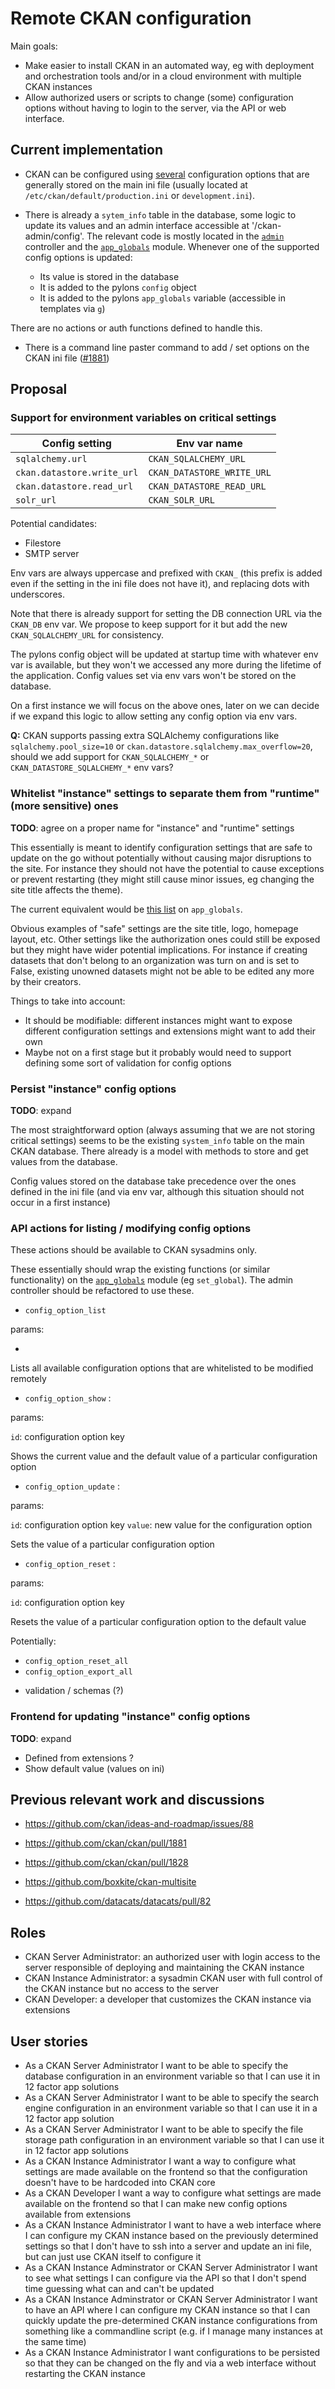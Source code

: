 # Remote CKAN configuration

Main goals:

* Make easier to install CKAN in an automated way, eg with deployment and orchestration tools and/or in a cloud environment with multiple CKAN instances
* Allow authorized users or scripts to change (some) configuration options without having to login to the server, via the API or web interface.

## Current implementation

* CKAN can be configured using [several](http://docs.ckan.org/en/latest/maintaining/configuration.html) configuration options that are generally stored on the main ini file (usually located at `/etc/ckan/default/production.ini` or `development.ini`).

* There is already a `sytem_info` table in the database, some logic to update its values and an admin interface accessible at '/ckan-admin/config'.
 The relevant code is mostly located in the [`admin`](https://github.com/ckan/ckan/blob/master/ckan/controllers/admin.py) controller and the [`app_globals`](https://github.com/ckan/ckan/blob/master/ckan/lib/app_globals.py) module. Whenever one of the supported config options is updated:

  - Its value is stored in the database
  - It is added to the pylons `config` object
  - It is added to the pylons `app_globals` variable (accessible in templates via `g`)

 There are no actions or auth functions defined to handle this.

* There is a command line paster command to add / set options on the CKAN ini file ([#1881](https://github.com/ckan/ckan/pull/1881))

## Proposal

### Support for environment variables on critical settings


| Config setting                      | Env var name
|------------------------------------|---------------------------------------------
| `sqlalchemy.url`                  |  `CKAN_SQLALCHEMY_URL`
| `ckan.datastore.write_url` | `CKAN_DATASTORE_WRITE_URL`
| `ckan.datastore.read_url` | `CKAN_DATASTORE_READ_URL`
| `solr_url`                              | `CKAN_SOLR_URL`

Potential candidates:
* Filestore
* SMTP server


Env vars are always uppercase and prefixed with `CKAN_` (this prefix is added even if the setting in the ini file does not have it), and replacing dots with underscores.

Note that there is already support for setting the DB connection URL via the `CKAN_DB` env var. We propose to keep support for it but add the new `CKAN_SQLALCHEMY_URL` for consistency.

The pylons config object will be updated at startup time with whatever env var is available, but they won't we accessed any more during the lifetime of the application. Config values set via env vars won't be stored on the database.

On a first instance we will focus on the above ones, later on we can decide if we expand this logic to allow setting any config option via env vars.

**Q:** CKAN supports passing extra SQLAlchemy configurations like `sqlalchemy.pool_size=10` or `ckan.datastore.sqlalchemy.max_overflow=20`, should we add support for `CKAN_SQLALCHEMY_*` or `CKAN_DATASTORE_SQLALCHEMY_*` env vars?


### Whitelist "instance" settings to separate them from "runtime" (more sensitive) ones

**TODO**: agree on a proper name for "instance" and "runtime" settings

This essentially is meant to identify configuration settings that are safe to update on the go without potentially without causing major disruptions to the site. For instance they should not have the potential to cause exceptions or prevent restarting (they might still cause minor issues, eg changing the site title affects the theme).

The current equivalent would be [this list](https://github.com/ckan/ckan/blob/e7f87acdeb754280a7b7457217a9734812de4224/ckan/lib/app_globals.py#L24) on `app_globals`.

Obvious examples of "safe" settings are the site title, logo, homepage layout, etc. Other settings like the authorization ones could still be exposed but they might have wider potential implications. For instance if creating datasets that don't belong to an organization was turn on and is set to False, existing unowned datasets might not be able to be edited any more by their creators.

Things to take into account:

* It should be modifiable: different instances might want to expose different configuration settings and extensions might want to add their own
* Maybe not on a first stage but it probably would need to support defining some sort of validation for config options


### Persist "instance" config options

**TODO**: expand

The most straightforward option (always assuming that we are not storing critical settings) seems to be the existing `system_info` table on the main CKAN database. There already is a model with methods to store and get values from the database.

Config values stored on the database take precedence over the ones defined in the ini file (and via env var, although this situation should not occur in a first instance)


### API actions for listing / modifying config options

These actions should be available to CKAN sysadmins only.


These essentially should wrap the existing functions (or similar functionality) on the [`app_globals`](https://github.com/ckan/ckan/blob/master/ckan/lib/app_globals.py) module (eg `set_global`). The admin controller should be refactored to use these.

* `config_option_list`

 params:

   -

 Lists all available configuration options that are whitelisted to be modified remotely

* `config_option_show` :

 params:

   `id`: configuration option key

  Shows the current value and the default value of a particular configuration option

* `config_option_update` :

 params:

   `id`: configuration option key
   `value`: new value for the configuration option

  Sets the value of a particular configuration option

* `config_option_reset` :

 params:

   `id`: configuration option key

  Resets the value of a particular configuration option to the default value

Potentially:
* `config_option_reset_all`
* `config_option_export_all`

- validation / schemas (?)

### Frontend for updating "instance" config options

**TODO**: expand

- Defined from extensions ?
- Show default value (values on ini)

## Previous relevant work and discussions

* https://github.com/ckan/ideas-and-roadmap/issues/88

* https://github.com/ckan/ckan/pull/1881

* https://github.com/ckan/ckan/pull/1828

* https://github.com/boxkite/ckan-multisite

* https://github.com/datacats/datacats/pull/82

## Roles

* CKAN Server Administrator: an authorized user with login access to the server responsible of deploying and maintaining the CKAN instance
* CKAN Instance Administrator: a sysadmin CKAN user with full control of the CKAN instance but no access to the server
* CKAN Developer: a developer that customizes the CKAN instance via extensions

## User stories


* As a CKAN Server Administrator I want to be able to specify the database configuration in an environment variable so that I can use it in 12 factor app solutions
* As a CKAN Server Administrator I want to be able to specify the search engine configuration in an environment variable so that I can use it in a 12 factor app solution
* As a CKAN Server Administrator I want to be able to specify the file storage path configuration in an environment variable so that I can use it in 12 factor app solutions
* As a CKAN Instance Administrator I want a way to configure what settings are made available on the frontend so that the configuration doesn't have to be hardcoded into CKAN core
* As a CKAN Developer I want a way to configure what settings are made available on the frontend so that I can make new config options available from extensions
* As a CKAN Instance Administrator I want to have a web interface where I can configure my CKAN instance based on the previously determined settings so that I don't have to ssh into a server and update an ini file, but can just use CKAN itself to configure it
* As a CKAN Instance Adminstrator or CKAN Server Administrator I want to see what settings I can configure via the API so that I don't spend time guessing what can and can't be updated
* As a CKAN Instance Adminstrator or CKAN Server Administrator I want to have an API where I can configure my CKAN instance so that I can quickly update the pre-determined CKAN instance configurations from something like a commandline script (e.g. if I manage many instances at the same time)
* As a CKAN Instance Administrator I want configurations to be persisted so that they can be changed on the fly and via a web interface without restarting the CKAN instance
